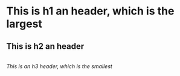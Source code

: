 # <h1>This is h1 an header, which is the largest </h1>
##  <h2>This is h2 an header </h2>
###### <h6>This is an h3 header, which is the smallest</h6>
